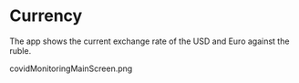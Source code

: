 # Currency
The app shows the current exchange rate of the USD and Euro against the ruble.




covidMonitoringMainScreen.png
